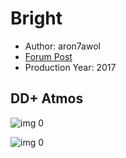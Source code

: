 # Bright

* Author: aron7awol
* [Forum Post](https://www.avsforum.com/threads/bass-eq-for-filtered-movies.2995212/post-56805764)
* Production Year: 2017

## DD+ Atmos

![img 0](https://i.imgur.com/EYFBVdY.jpg)

![img 0](https://i.imgur.com/BGrVe6b.png)

